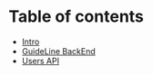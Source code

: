 # Table of contents

* [Intro](README.md)
* [GuideLine BackEnd](guideline.md)
* [Users API](users-api.md)

